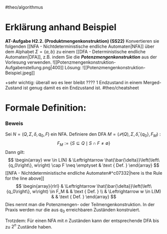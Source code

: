 #theo/algorithmus 
# Erklärung anhand Beispiel
**AT-Aufgabe H2.2. (Produktmengenkonstruktion) (SS22)**
Konvertieren sie folgenden [[NFA - Nichtdeterministische endliche Automaten|NFA]] über dem Alphabet $\Sigma=\{a, b\}$ zu einem [[DFA - Deterministische endliche Automaten|DFA]], z.B. indem Sie die ***Potenzmengenkonstruktion*** aus der Vorlesung verwenden.
![[Potenzmengenkonstruktion-Aufgabenstellung.png|400]]
Lösung:
![[Potenzmengenkonstruktion-Beispiel.jpeg]]

+sehr wichtig: überall wo es leer bleibt ????
1 Endzustand in einem Merged-Zustand ist genug damit es ein Endzustand ist. #theo/cheatsheet 

# Formale Definition:
### Beweis
Sei $N=\left(Q, \Sigma, \delta, q_0, F\right)$ ein NFA.
Definiere den DFA $M=\left(\mathcal{P}(Q), \Sigma, \bar{\delta},\left\{q_0\right\}, F_M\right)$ :
$$
F_M:=\{S \subseteq Q \mid S \cap F \neq \emptyset\}
$$
Dann gilt:
$$
\begin{array}
ww \in L(N) & \Leftrightarrow \hat{\bar{\delta}}\left(\left\{q_0\right\}, w\right) \cap F \neq \emptyset & \text { Def. }
\end{array}
$$
[[NFA - Nichtdeterministische endliche Automaten#^c07332|here is the Rule for the line above]]
$$
	\begin{array}{rlrl}
	& \Leftrightarrow \hat{\bar{\delta}}\left(\left\{q_0\right\}, w\right) \in F_M & & \text { Def. } \\
	& \Leftrightarrow w \in L(M) & & \text { Def. }
	\end{array}
	$$
Dies nennt man die Potenzmengen- oder Teilmengenkonstruktion.
In der Praxis werden nur die aus $q_0$ erreichbaren Zuständen konstruiert.

Trotzdem: Für einen NFA mit $n$ Zuständen kann der entsprechende DFA bis zu $2^n$ Zustände haben.

